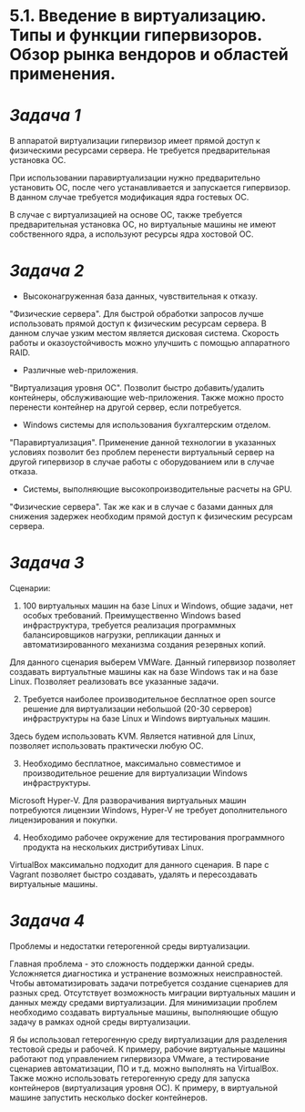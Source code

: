 # **5.1. Введение в виртуализацию. Типы и функции гипервизоров. Обзор рынка вендоров и областей применения.**

# *Задача 1*
В аппаратой виртуализации гипервизор имеет прямой доступ к физическими ресурсами сервера. Не требуется предварительная установка ОС.

При использовании паравиртуализации нужно предварительно установить ОС, после чего устанавливается и запускается гипервизор. В данном случае требуется модификация ядра гостевых ОС.

В случае с виртуализацией на основе ОС, также требуется предварительная установка ОС, но виртуальные машины не имеют собственного ядра, а используют ресурсы ядра хостовой ОС.

# *Задача 2*

- Высоконагруженная база данных, чувствительная к отказу.

"Физические сервера". Для быстрой обработки запросов лучше использовать прямой доступ к физическим ресурсам сервера. В данном случае узким местом является дисковая система. Скорость работы и оказоустойчивость можно улучшить с помощью аппаратного RAID. 

- Различные web-приложения.

"Виртуализация уровня ОС". Позволит быстро добавить/удалить контейнеры, обслуживающие web-приложения. Также можно просто перенести контейнер на другой сервер, если потребуется. 

- Windows системы для использования бухгалтерским отделом.

"Паравиртуализация". Применение данной технологии в указанных условиях позволит без проблем перенести виртуальный сервер на другой гипервизор в случае работы с оборудованием или в случае отказа.

- Системы, выполняющие высокопроизводительные расчеты на GPU.

"Физические сервера". Так же как и в случае с базами данных для снижения задержек необходим прямой доступ к физическим ресурсам сервера.

# *Задача 3*

Сценарии:

1. 100 виртуальных машин на базе Linux и Windows, общие задачи, нет особых требований. Преимущественно Windows based инфраструктура, требуется реализация программных балансировщиков нагрузки, репликации данных и автоматизированного механизма создания резервных копий.

Для данного сценария выберем VMWare. Данный гипервизор позволяет создавать виртуальтные машины как на базе Windows так и на базе Linux.  Позволяет реализовать все указанные задачи.

2. Требуется наиболее производительное бесплатное open source решение для виртуализации небольшой (20-30 серверов) инфраструктуры на базе Linux и Windows виртуальных машин.

Здесь будем использовать KVM. Является нативной для Linux, позволяет использовать практически любую ОС.

3. Необходимо бесплатное, максимально совместимое и производительное решение для виртуализации Windows инфраструктуры.

Microsoft Hyper-V. Для разворачивания виртуальных машин потребуются лицензии Windows, Hyper-V не требует дополнительного лицензирования и покупки.

4. Необходимо рабочее окружение для тестирования программного продукта на нескольких дистрибутивах Linux.

VirtualBox максимально подходит для данного сценария. В паре с Vagrant позволяет быстро создавать, удалять и пересоздавать виртуальные машины.


# *Задача 4*

Проблемы и недостатки гетерогенной среды виртуализации.

Главная проблема - это сложность поддержки данной среды. Усложняется диагностика и устранение возможных неисправностей. Чтобы автоматизировать задачи потребуется создание сценариев для разных сред. Отсутствует возможность миграции виртуальных машин и данных между средами виртуализации. Для минимизации проблем необходимо создавать виртуальные машины, выполняющие общую задачу в рамках одной среды виртуализации.

Я бы использовал гетерогенную среду виртуализации для разделения тестовой среды и рабочей. К примеру, рабочие виртуальные машины работают под управлением гипервизора VMware, а тестирование сценариев автоматизации, ПО и т.д. можно выполнять на VirtualBox. Также можно использовать гетерогенную среду для запуска контейнеров (виртуализация уровня ОС). К примеру, в виртуальной машине запустить несколько docker контейнеров.